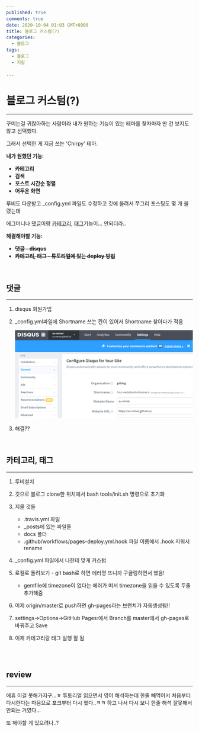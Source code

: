 ```yaml
---
published: true
comments: true
date: 2020-10-04 01:03 GMT+0900
title: 블로그 커스텀(?)
categories:
  - 블로그
tags:
  - 블로그
  - 지킬

---
```


# 블로그 커스텀(?)
---
꾸미는걸 귀찮아하는 사람이라 내가 원하는 기능이 있는 테마를 찾자마자 딴 건 보지도 않고 선택했다.

그래서 선택한 게 지금 쓰는 'Chirpy' 테마.



**내가 원했던 기능:**

- **카테고리**
- **검색**
- **포스트 시간순 정렬**
- **어두운 화면**



루비도 다운받고 _config.yml 파일도 수정하고 깃에 올려서 쭈그리 포스팅도 몇 개 올렸는데

에그머니나 <u>댓글</u>이랑 <u>카테고리</u>, <u>태그</u>기능이... 안되더라..



**해결해야할 기능:**

- ~~**댓글 - disqus**~~
- ~~**카테고리, 태그 - 튜토리얼에 있는 deploy 방법**~~



<br>

## 댓글
---
1. disqus 회원가입

2. _config.yml파일에 Shortname 쓰는 칸이 있어서 Shortname 찾아다가 적음

   ![disqus.PNG](/assets/images/disqus.PNG)

3. 해결??

<br>

## 카테고리, 태그
---
1. 루비설치
2. 깃으로 블로그 clone한 위치에서 bash tools/init.sh 명령으로 초기화
3. 지울 것들
   - .travis.yml 파일
   - _posts에 있는 파일들
   - docs 폴더
   - .github/workflows/pages-deploy.yml.hook 파일 이름에서 .hook 지워서 rename

4. _config.yml 파일에서 나한테 맞게 커스텀 
5. 로컬로 돌려보기 - git bash로 하면 에러명 뜨니까 구글링하면서 했음!
   - gemfile에 timezone이 없다는 에러가 떠서 timezone을 읽을 수 있도록 두줄 추가해줌
6. 이제 origin/master로 push하면 gh-pages라는 브랜치가 자동생성됨!!
7. settings->Options->GitHub Pages:에서 Branch를 master에서 gh-pages로 바꿔주고 Save
8. 이제 카테고리랑 태그 실행 잘 됨


<br><br>

## review
---

에휴 이걸 못해가지구...ㅎ 튜토리얼 읽으면서 영어 해석하는데 한줄 빼먹어서 처음부터 다시한다는 마음으로 포크부터 다시 했다..ㅋㅋ 하고 나서 다시 보니 한줄 해석 잘못해서 안되는 거였다...

또 해야할 게 있으려나..?
